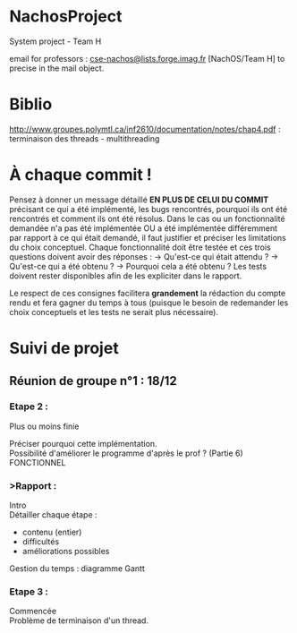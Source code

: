 # NachosProject
System project - Team H

email for professors : cse-nachos@lists.forge.imag.fr
[NachOS/Team H] to precise in the mail object.


# Biblio
http://www.groupes.polymtl.ca/inf2610/documentation/notes/chap4.pdf : terminaison des threads - multithreading<br/>

# À chaque commit !
Pensez à donner un message détaillé <strong>EN PLUS DE CELUI DU COMMIT</strong> précisant ce qui a été implémenté, les bugs rencontrés, pourquoi ils ont été rencontrés et comment ils ont été résolus.
Dans le cas ou un fonctionnalité demandée n'a pas été implémentée OU a été implémentée différemment par rapport à ce qui était demandé, il faut justifier et préciser les limitations du choix conceptuel.
Chaque fonctionnalité doit être testée et ces trois questions doivent avoir des réponses :
-> Qu'est-ce qui était attendu ?
-> Qu'est-ce qui a été obtenu ?
-> Pourquoi cela a été obtenu ?
Les tests doivent rester disponibles afin de les expliciter dans le rapport.

Le respect de ces consignes facilitera <strong>grandement</strong> la rédaction du compte rendu et fera gagner du temps à tous (puisque le besoin de redemander les choix conceptuels et les tests ne serait plus nécessaire).

# Suivi de projet

<h2>Réunion de groupe n°1 : 18/12</h2>

  <h3>Etape 2 :</h3> Plus ou moins finie
  <p>Préciser pourquoi cette implémentation.<br/>
  Possibilité d'améliorer le programme d'après le prof ? (Partie 6)<br/>
  FONCTIONNEL</p>


  <h3>>Rapport :</h3> 
  Intro<br/>
  Détailler chaque étape : <ul><li>contenu (entier) </li>
  <li>difficultés </li>
  <li>améliorations possibles </li>
  </ul>
  Gestion du temps : diagramme Gantt <br/>         

 <h3>Etape 3 :</h3> Commencée<br/>
  Problème de terminaison d'un thread.<br/>



